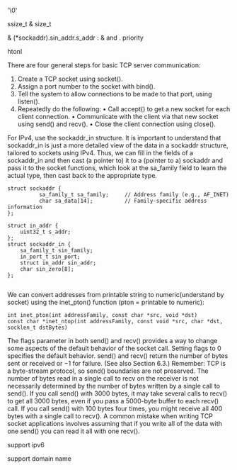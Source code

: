 '\0' 

ssize_t & size_t

& (*sockaddr).sin_addr.s_addr : & and . priority

htonl


There are four general steps for basic TCP server communication:
1. Create a TCP socket using socket().
2. Assign a port number to the socket with bind().
3. Tell the system to allow connections to be made to that port, using listen().
4. Repeatedly do the following:
• Call accept() to get a new socket for each client connection.
• Communicate with the client via that new socket using send() and recv(). • Close the client connection using close().


For IPv4, use the sockaddr_in structure.
It is important to understand that sockaddr_in is just a more detailed view of the data in a sockaddr structure, tailored to sockets using IPv4. Thus, we can fill in the fields of a sockaddr_in and then cast (a pointer to) it to a (pointer to a) sockaddr and pass it to the socket functions, which look at the sa_family field to learn the actual type, then cast back to the appropriate type.
```
struct sockaddr {
          sa_family_t sa_family;     // Address family (e.g., AF_INET)
          char sa_data[14];          // Family-specific address information
};

struct in_addr {
    uint32_t s_addr;
};
struct sockaddr_in {
    sa_family_t sin_family;
    in_port_t sin_port;
    struct in_addr sin_addr;
    char sin_zero[8];
};


```

We can convert addresses from printable string to numeric(understand by socket) using the inet_pton() function (pton = printable to numeric): 
```
int inet_pton(int addressFamily, const char *src, void *dst)
const char *inet_ntop(int addressFamily, const void *src, char *dst, socklen_t dstBytes)
```

The flags parameter in both send() and recv() provides a way to change some aspects of the default behavior of the socket call. Setting flags to 0 specifies the default behavior. send() and recv() return the number of bytes sent or received or −1 for failure. (See also Section 6.3.)
Remember: TCP is a byte-stream protocol, so send() boundaries are not preserved. The number of bytes read in a single call to recv on the receiver is not necessarily determined by the number of bytes written by a single call to send(). If you call send() with 3000 bytes, it may take several calls to recv() to get all 3000 bytes, even if you pass a 5000-byte buffer to each recv() call. If you call send() with 100 bytes four times, you might receive all 400 bytes with a single call to recv(). A common mistake when writing TCP socket applications involves assuming that if you write all of the data with one send() you can read it all with one recv().


support ipv6

support domain name